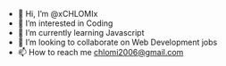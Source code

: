 - 👋 Hi, I’m @xCHLOMIx
- 👀 I’m interested in Coding
- 🌱 I’m currently learning Javascript
- 💞️ I’m looking to collaborate on Web Development jobs
- 📫 How to reach me chlomi2006@gmail.com

<!---
xCHLOMIx/xCHLOMIx is a ✨ special ✨ repository because its `README.md` (this file) appears on your GitHub profile.
You can click the Preview link to take a look at your changes.
--->
